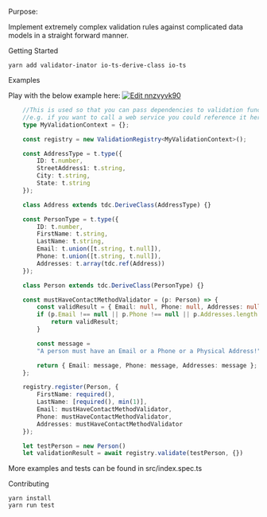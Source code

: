 Purpose:

Implement extremely complex validation rules against complicated data models in a straight forward manner.

Getting Started

    yarn add validator-inator io-ts-derive-class io-ts

Examples

Play with the below example here: [![Edit nnzvyvk90](https://codesandbox.io/static/img/play-codesandbox.svg)](https://codesandbox.io/s/nnzvyvk90)


```ts
    //This is used so that you can pass dependencies to validation functions
    //e.g. if you want to call a web service you could reference it here
    type MyValidationContext = {};

    const registry = new ValidationRegistry<MyValidationContext>();

    const AddressType = t.type({
        ID: t.number,
        StreetAddress1: t.string,
        City: t.string,
        State: t.string
    });

    class Address extends tdc.DeriveClass(AddressType) {}

    const PersonType = t.type({
        ID: t.number,
        FirstName: t.string,
        LastName: t.string,
        Email: t.union([t.string, t.null]),
        Phone: t.union([t.string, t.null]),
        Addresses: t.array(tdc.ref(Address))
    });

    class Person extends tdc.DeriveClass(PersonType) {}

    const mustHaveContactMethodValidator = (p: Person) => {
        const validResult = { Email: null, Phone: null, Addresses: null };
        if (p.Email !== null || p.Phone !== null || p.Addresses.length > 0) {
            return validResult;
        }

        const message =
        "A person must have an Email or a Phone or a Physical Address!";

        return { Email: message, Phone: message, Addresses: message };
    };

    registry.register(Person, {
        FirstName: required(),
        LastName: [required(), min(1)],
        Email: mustHaveContactMethodValidator,
        Phone: mustHaveContactMethodValidator,
        Addresses: mustHaveContactMethodValidator
    });

    let testPerson = new Person()
    let validationResult = await registry.validate(testPerson, {})
```
More examples and tests can be found in src/index.spec.ts

Contributing

    yarn install
    yarn run test 